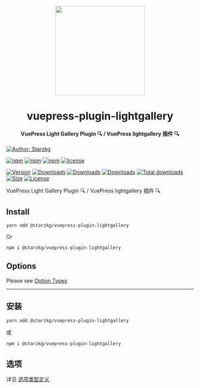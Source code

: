 <!-- markdownlint-disable -->
<p align="center">
  <img width="240" src="https://vuepress-star.shentuzhigang.cn/images/hero.png" style="text-align: center;"/>
</p>
<h1 align="center">vuepress-plugin-lightgallery</h1>
<h4 align="center">VuePress Light Gallery Plugin 🔍 / VuePress lightgallery 插件 🔍</h4>

[![Author: Starzkg](https://img.shields.io/badge/Author-Starzkg-blue.svg?style=for-the-badge)](https://shentuzhigang.cn)

<!-- markdownlint-restore -->

[![npm](https://badgen.net/npm/v/@starzkg/vuepress-plugin-lightgallery)](https://www.npmjs.com/package/@starzkg/vuepress-plugin-lightgallery)
[![npm](https://badgen.net/npm/v/@starzkg/vuepress-plugin-lightgallery/beta)](https://www.npmjs.com/package/@starzkg/vuepress-plugin-lightgallery)
[![npm](https://badgen.net/npm/v/@starzkg/vuepress-plugin-lightgallery/next)](https://www.npmjs.com/package/@starzkg/vuepress-plugin-lightgallery)
[![license](https://badgen.net/npm/license/@starzkg/vuepress-plugin-lightgallery)](https://github.com/vuepress-star/vuepress-plugin-lightgallery/blob/main/LICENSE)

[![Version](https://img.shields.io/npm/v/@starzkg/vuepress-plugin-lightgallery.svg?style=flat-square&logo=npm)](https://www.npmjs.com/package/@starzkg/vuepress-plugin-lightgallery)
[![Downloads](https://img.shields.io/npm/dw/@starzkg/vuepress-plugin-lightgallery.svg?style=flat-square&logo=npm)](https://www.npmjs.com/package/@starzkg/vuepress-plugin-lightgallery)
[![Downloads](https://img.shields.io/npm/dm/@starzkg/vuepress-plugin-lightgallery.svg?style=flat-square&logo=npm)](https://www.npmjs.com/package/@starzkg/vuepress-plugin-lightgallery)
[![Downloads](https://img.shields.io/npm/dy/@starzkg/vuepress-plugin-lightgallery.svg?style=flat-square&logo=npm)](https://www.npmjs.com/package/@starzkg/vuepress-plugin-lightgallery)
[![Total downloads](https://img.shields.io/npm/dt/@starzkg/vuepress-plugin-lightgallery?style=flat-square&logo=npm)](https://www.npmjs.com/package/@starzkg/vuepress-plugin-lightgallery)
[![Size](https://img.shields.io/bundlephobia/min/@starzkg/vuepress-plugin-lightgallery?style=flat-square&logo=npm)](https://www.npmjs.com/package/@starzkg/vuepress-plugin-lightgallery)
[![License](https://img.shields.io/npm/l/@starzkg/vuepress-plugin-lightgallery.svg?style=flat-square&logo=npm)](https://github.com/vuepress-star/vuepress-plugin-lightgallery/blob/main/LICENSE)

VuePress Light Gallery Plugin 🔍 / VuePress lightgallery 插件 🔍

## Install

```bash
yarn add @starzkg/vuepress-plugin-lightgallery
```

Or

```bash
npm i @starzkg/vuepress-plugin-lightgallery
```

## Options

Please see [Option Types](https://github.com/vuepress-theme-hope/vuepress-theme-hope/blob/main/packages/lightgallery/src/shared/options.ts)

---

## 安装

```bash
yarn add @starzkg/vuepress-plugin-lightgallery
```

或

```bash
npm i @starzkg/vuepress-plugin-lightgallery
```

## 选项

详见 [选项类型定义](https://github.com/vuepress-theme-hope/vuepress-theme-hope/blob/main/packages/lightgallery/src/shared/options.ts)
